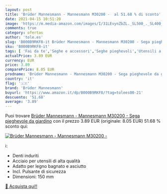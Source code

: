 ```yaml
---
layout: post
title: 'Brüder Mannesmann - Mannesmann M30200 -  al 51.68 % di sconto'
date: 2021-04-15 10:51:20
image: 'https://m.media-amazon.com/images/I/31LEvynZbZL._SL500_._SL400_.jpg'
comments: true
category: ofertas
author: 'tole.es'
slug: 'B000B9RKF8-it Brüder Mannesmann - Mannesmann M30200 - Sega pieghevole da...'
sku: 'B000B9RKF8-it'
tags: [ 'Fai da te','Seghe e accessori','Seghe pieghevoli','Utensili a mano','Utensili elettrici e a mano','brüder mannesmann', ]
actualPrice: 3.89 EUR
currency: EUR
price: 3.89
comparePrice: 8.05 EUR
prodname: 'Brüder Mannesmann - Mannesmann M30200 - Sega pieghevole da giardino'
country: 'it'
flag: '🇮🇹'
brand: 'Brüder Mannesmann'
buyurl: 'https://www.amazon.it/dp/B000B9RKF8/?tag=tolees00-21'
descuento: '51.68'
average: '3.89'
---
```


Puoi trovare [Brüder Mannesmann - Mannesmann M30200 - Sega pieghevole da giardino](https://www.amazon.it/dp/B000B9RKF8/?tag=tolees00-21) con il prezzo 3.89 EUR (originale: 8.05 EUR) 51.68 % sconto qui:

[![Brüder Mannesmann - Mannesmann M30200 - ](https://m.media-amazon.com/images/I/31LEvynZbZL._SL500_._SL400_.jpg)](https://www.amazon.it/dp/B000B9RKF8/?tag=tolees00-21)

ℹ️:

- Denti induriti
- Acciaio per utensili di alta qualità
- Adatto per legno bagnato e asciutto
- Incl. Pulsante di sicurezza
- Dimensioni: 150 mm

[🛒 Acquista qui!!](https://www.amazon.it/dp/B000B9RKF8/?tag=tolees00-21)
